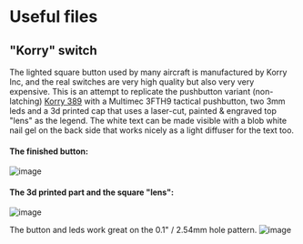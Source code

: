 # Useful files

## "Korry" switch

The lighted square button used by many aircraft is manufactured by Korry Inc, and the real switches are 
very high quality but also very very expensive. This is an attempt to replicate the pushbutton variant 
(non-latching) [Korry 389](https://www.korry.com/Content/SiteDocuments/389%20Switch_Technical%20Guide.pdf) 
with a Multimec 3FTH9 tactical pushbutton, two 3mm leds and a 3d printed cap that uses a laser-cut, painted & engraved
top "lens" as the legend. The white text can be made visible with a blob white nail gel on the back side that 
works nicely as a light diffuser for the text too.

#### The finished button:
![image](https://user-images.githubusercontent.com/2587818/120824036-b4748700-c560-11eb-8a9f-6544af22138c.png)

#### The 3d printed part and the square "lens":
![image](https://user-images.githubusercontent.com/2587818/120824662-53997e80-c561-11eb-8cc0-6400c9c45c01.png)

The button and leds work great on the 0.1" / 2.54mm hole pattern.
![image](https://user-images.githubusercontent.com/2587818/120824801-762b9780-c561-11eb-95d6-79e370ceac0c.png)


